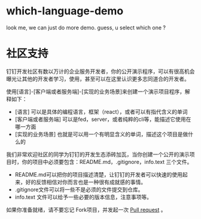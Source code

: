 # which-language-demo

look me, we can just do more demo. guess, u select which one ?

# 社区支持

钉钉开发社区有数以万计的企业服务开发者，你的公开演示程序，可以有很高机会曝光让其他的开发者学习，使用，甚至可以在这里认识更多志同道合的开发者。

使用[语言]-[客户端或者服务端]-[实现的业务场景]来创建一个演示项目程序，解释如下：

- [语言] 可以是具体的编程语言，框架（react），或者可以有指代含义的单词
- [客户端或者服务端] 可以是fed，server，或者纯粹的cli等，能描述它使用在哪一方面
- [实现的业务场景] 也就是可以用一个有明显含义的单词，描述这个项目是做什么的

我们非常欢迎社区的同学为钉钉的开发生态添砖加瓦，当你创建一个公开的演示项目时，你的项目中必须要包含：README.md，.gitignore，info.text 三个文件。

- README.md可以把你的项目描述清楚，让钉钉的开发者可以快速的使用起来，好的反馈相信对你而言也是一种很有成就感的事情。
- .gitignore文件可以将一些不是必须的文件提交到仓库。
- info.text 文件可以给予一些必要的版本信息，注意事项等。

如果你准备就绪，请不要忘记 Fork项目，并发起一次 [Pull request](https://github.com/open-dingtalk/which-language-demo/pulls) 。